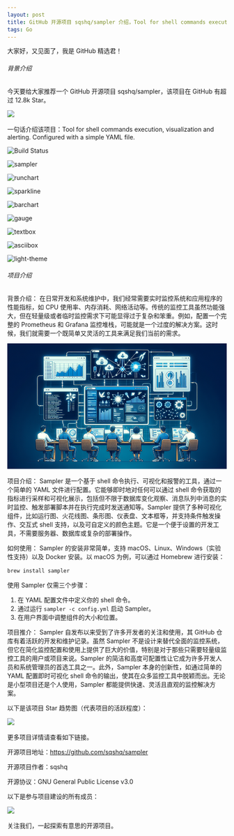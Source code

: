 ```yaml
---
layout: post
title: GitHub 开源项目 sqshq/sampler 介绍，Tool for shell commands execution, visualization and alerting. Configured with a simple YAML file.
tags: Go
---
```


大家好，又见面了，我是 GitHub 精选君！

###### 背景介绍

今天要给大家推荐一个 GitHub 开源项目 sqshq/sampler，该项目在 GitHub 有超过 12.8k Star。

![](https://stats.deeptrain.net/repo/sqshq/sampler/?theme=light)

一句话介绍该项目：Tool for shell commands execution, visualization and alerting. Configured with a simple YAML file.




![Build Status](https://travis-ci.com/sqshq/sampler.svg?token=LdyRhxxjDFnAz1bJg8fq&branch=master)

![sampler](https://user-images.githubusercontent.com/6069066/56404396-70b14d00-6234-11e9-93cd-54461bf40c96.gif)

![runchart](https://user-images.githubusercontent.com/6069066/59168666-aff96d00-8b04-11e9-99b6-34d8bae37bd2.png)

![sparkline](https://user-images.githubusercontent.com/6069066/59167746-de754900-8b00-11e9-9305-c9a4176634d2.png)

![barchart](https://user-images.githubusercontent.com/6069066/59167751-de754900-8b00-11e9-8d01-efd04ae1eec6.png)

![gauge](https://user-images.githubusercontent.com/6069066/59318799-4c06ae00-8c96-11e9-868a-7fef803f3739.png)

![textbox](https://user-images.githubusercontent.com/6069066/59168949-192db000-8b06-11e9-900b-0e92ff494f62.png)

![asciibox](https://user-images.githubusercontent.com/6069066/59169283-aa515680-8b07-11e9-8beb-716a387aed1b.png)

![light-theme](https://user-images.githubusercontent.com/6069066/59959405-994c0200-9484-11e9-856b-c4d18716e1de.png)


###### 项目介绍

背景介绍：
在日常开发和系统维护中，我们经常需要实时监控系统和应用程序的性能指标，如 CPU 使用率、内存消耗、网络活动等。传统的监控工具虽然功能强大，但在轻量级或者临时监控需求下可能显得过于复杂和笨重。例如，配置一个完整的 Prometheus 和 Grafana 监控堆栈，可能就是一个过度的解决方案。这时候，我们就需要一个既简单又灵活的工具来满足我们当前的需求。



![](https://raw.githubusercontent.com/ZhuPeng/pic/master/mac/compress_tmp-74f5960483a4311ec78a781ffae1bb0b.png)

项目介绍：
Sampler 是一个基于 shell 命令执行、可视化和报警的工具，通过一个简单的 YAML 文件进行配置。它能够即时地对任何可以通过 shell 命令获取的指标进行采样和可视化展示，包括但不限于数据库变化观察、消息队列中消息的实时监控、触发部署脚本并在执行完成时发送通知等。Sampler 提供了多种可视化组件，比如运行图、火花线图、条形图、仪表盘、文本框等，并支持条件触发操作、交互式 shell 支持，以及可自定义的颜色主题。它是一个便于设置的开发工具，不需要服务器、数据库或复杂的部署操作。

如何使用：
Sampler 的安装非常简单，支持 macOS、Linux、Windows（实验性支持）以及 Docker 安装。以 macOS 为例，可以通过 Homebrew 进行安装：

```bash
brew install sampler
```

使用 Sampler 仅需三个步骤：
1. 在 YAML 配置文件中定义你的 shell 命令。
2. 通过运行 `sampler -c config.yml` 启动 Sampler。
3. 在用户界面中调整组件的大小和位置。

项目推介：
Sampler 自发布以来受到了许多开发者的关注和使用，其 GitHub 仓库有着活跃的开发和维护记录。虽然 Sampler 不是设计来替代全面的监控系统，但它在简化监控配置和使用上提供了巨大的价值，特别是对于那些只需要轻量级监控工具的用户或项目来说。Sampler 的简洁和高度可配置性让它成为许多开发人员和系统管理员的首选工具之一。此外，Sampler 本身的创新性，如通过简单的 YAML 配置即时可视化 shell 命令的输出，使其在众多监控工具中脱颖而出。无论是小型项目还是个人使用，Sampler 都能提供快速、灵活且直观的监控解决方案。

以下是该项目 Star 趋势图（代表项目的活跃程度）：

![](https://api.star-history.com/svg?repos=sqshq/sampler&type=Timeline)

更多项目详情请查看如下链接。

开源项目地址：https://github.com/sqshq/sampler 

开源项目作者：sqshq

开源协议：GNU General Public License v3.0

以下是参与项目建设的所有成员：

![](https://contrib.rocks/image?repo=sqshq/sampler)

关注我们，一起探索有意思的开源项目。

